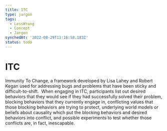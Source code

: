 ```yaml
---
title: ITC
type: jargon
tags:
  - LessWrong
  - Concept
  - Jargon
synchedAt: '2022-08-29T11:16:58.183Z'
status: todo
---
```


# ITC

Immunity To Change, a framework developed by Lisa Lahey and Robert Kegan used for addressing bugs and problems that have been sticky and difficult-to-shift.  When engaging in ITC, participants list out desired behaviors that they would see if they had successfully solved their problem, blocking behaviors that they currently engage in, conflicting values that those blocking behaviors are trying to protect, underlying world models or beliefs about causality which put the blocking behaviors and desired behaviors into conflict, and possible experiments to test whether those conflicts are, in fact, inescapable.
 
